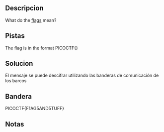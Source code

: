 ## Descripcion
What do the [flags](https://jupiter.challenges.picoctf.org/static/fbeb5f9040d62b18878d199cdda2d253/flag.png) mean?

## Pistas
The flag is in the format PICOCTF{}

## Solucion
El mensaje se puede descifrar utilizando las banderas de comunicación de los barcos

## Bandera
PICOCTF{F1AG5AND5TUFF}

## Notas




